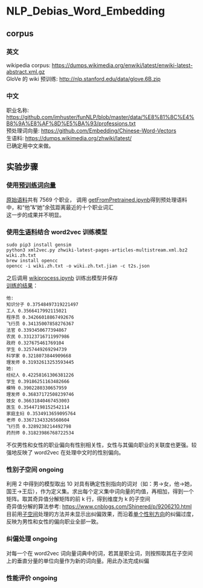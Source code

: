 # NLP_Debias_Word_Embedding
## corpus
### 英文
wikipedia corpus: https://dumps.wikimedia.org/enwiki/latest/enwiki-latest-abstract.xml.gz <br>
GloVe 的 wiki 预训练: http://nlp.stanford.edu/data/glove.6B.zip
### 中文
职业名称: https://github.com/imhuster/funNLP/blob/master/data/%E8%81%8C%E4%B8%9A%E8%AF%8D%E5%BA%93/professions.txt <br>
预处理词向量: https://github.com/Embedding/Chinese-Word-Vectors <br>
生语料: https://dumps.wikimedia.org/zhwiki/latest/ <br>
已确定用中文来做。<br>
## 实验步骤
### 使用[预训练词向量](https://github.com/Embedding/Chinese-Word-Vectors)<br>
[原始语料](https://github.com/QiaowenYoung/NLP_Debias_Word_Embedding/blob/master/professions.txt)共有 7569 个职业，
调用 [getFromPretrained.ipynb](https://github.com/QiaowenYoung/NLP_Debias_Word_Embedding/blob/master/getFromPretrained.ipynb)得到预处理语料中，和“他”&“她”余弦距离最近的十个职业词汇<br>
这一步的成果并不明显。<br>
### 使用[生语料](https://dumps.wikimedia.org/zhwiki/latest/zhwiki-latest-pages-articles-multistream.xml.bz2)结合 word2vec 训练模型<br>
```
sudo pip3 install gensim
python3 xml2vec.py zhwiki-latest-pages-articles-multistream.xml.bz2 wiki.zh.txt
brew install opencc
opencc -i wiki.zh.txt -o wiki.zh.txt.jian -c t2s.json
```
之后调用 [wikiprocess.ipynb](https://github.com/QiaowenYoung/NLP_Debias_Word_Embedding/blob/master/wikiprocess.ipynb) 训练出模型并保存<br>
[训练的结果](https://github.com/QiaowenYoung/NLP_Debias_Word_Embedding/blob/master/wiki.zh.he_she.txt)：
```
他:
知识分子 0.37548497319221497
工人 0.3566417992115021
程序员 0.34266018867492676
飞行员 0.34135007858276367
法官 0.3393450677394867
农民 0.33123716711997986
政府 0.327675461769104
学生 0.3257449269294739
科学家 0.3218073844909668
理发师 0.31932613253593445
她:
经纪人 0.42258161306381226
学生 0.39186251163482666
模特 0.3902280330657959
理发师 0.36837172508239746
妓女 0.36631840467453003
医生 0.35447198152542114
家庭主妇 0.3534913659095764
老师 0.33671343326568604
飞行员 0.3289238214492798
药剂师 0.31823986768722534
```
不仅男性和女性的职业偏向有性别相关性，女性与其偏向职业的关联度也更强。较强地反映了 word2vec 在处理中文时的性别偏向。<br>
### 性别子空间 <b>ongoing</b><br>
利用 2 中得到的模型取出 10 对具有确定性别指向的词对（如：男->女，他->她，国王->王后），作为定义集。求出每个定义集中词向量的均值，再相加，得到一个矩阵。取其奇异值分解矩阵的前 k 行，得到维度为 k 的子空间<br>
奇异值分解的算法参考: https://www.cnblogs.com/Shinered/p/9206210.html <br>
目前用[子空间](https://github.com/QiaowenYoung/NLP_Debias_Word_Embedding/blob/master/debias.ipynb)处理的方法并未显示出纠偏效果，而沿着[单个性别方向](https://github.com/QiaowenYoung/NLP_Debias_Word_Embedding/blob/master/debias_on_direction.ipynb)的纠偏过度，反映为男性和女性的偏向职业全部一致。<br>
### 纠偏处理 <b>ongoing</b><br>
对每一个在 word2vec 词向量词典中的词，若其是职业词，则按照取其在子空间上的垂直分量的单位向量作为新的词向量。用此办法完成纠偏<br>
### 性能评价 <b>ongoing</b><br>
